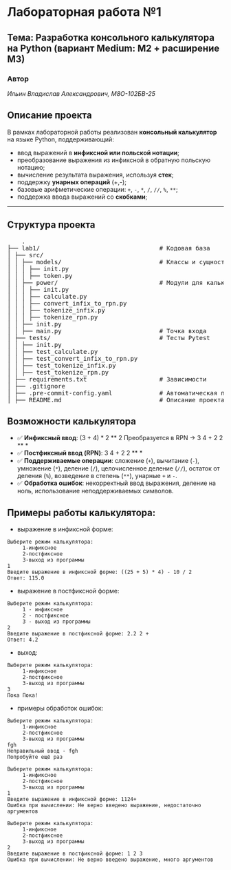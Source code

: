 # Лабораторная работа №1

## Тема: Разработка консольного калькулятора на Python (вариант Medium: M2 + расширение M3)

### Автор

*Ильин Владислав Александрович, М8О-102БВ-25*

## Описание проекта

В рамках лабораторной работы реализован **консольный калькулятор** на языке Python, поддерживающий:

- ввод выражений в **инфиксной или польской нотации**;
- преобразование выражения из инфиксной в обратную польскую нотацию;
- вычисление результата выражения, используя **стек**;
- поддержку **унарных операций** (+,-);
- базовые арифметические операции: `+`, `-`, `*`, `/`, `//`, `%`, `**`;
- поддержка ввода выражений со **скобками**;

---

## Структура проекта

 <pre>
    .
├── lab1/                                 # Кодовая база
│ ├── src/
│ │ ├── models/                           # Классы и сущности
│ │ │ ├── init.py
│ │ │ ├── token.py
│ │ ├── power/                            # Модули для калькулятора
│ │ │ ├── init.py
│ │ │ ├── calculate.py
│ │ │ ├── convert_infix_to_rpn.py
│ │ │ ├── tokenize_infix.py
│ │ │ ├── tokenize_rpn.py
│ │ ├── init.py
│ │ ├── main.py                           # Точка входа
│ ├── tests/                              # Тесты Pytest
│ │ ├── init.py
│ │ ├── test_calculate.py
│ │ ├── test_convert_infix_to_rpn.py
│ │ ├── test_tokenize_infix.py
│ │ ├── test_tokenize_rpn.py
│ ├── requirements.txt                    # Зависимости
│ ├── .gitignore
│ ├── .pre-commit-config.yaml             # Автоматическая проверка кодстайла
│ ├── README.md                           # Описание проекта
</pre>

## Возможности калькулятора

- ✅ **Инфиксный ввод**: (3 + 4) * 2 ** 2 Преобразуется в RPN → 3 4 + 2 2 ** *
- ✅ **Постфиксный ввод (RPN)**: 3 4 + 2 2 ** *
- ✅ **Поддерживаемые операции**: сложение (`+`), вычитание (`-`), умножение (`*`), деление (`/`), целочисленное
  деление (`//`), остаток от деления (`%`), возведение в степень (`**`), унарные `+` и `-`.
- ✅ **Обработка ошибок**: некорректный ввод выражения, деление на ноль, использование неподдерживаемых символов.

## Примеры работы калькулятора:

- выражение в инфиксной форме:

````
Выберите режим калькулятора:
     1-инфиксное
     2-постфиксное
     3-выход из программы
1
Введите выражение в инфиксной форме: ((25 + 5) * 4) - 10 / 2
Ответ: 115.0
````

- выражение в постфиксной форме:

````
Выберите режим калькулятора:
     1 - инфиксное
     2 - постфиксное
     3 - выход из программы
2
Введите выражение в постфиксной форме: 2.2 2 +
Ответ: 4.2 
````

- выход:

````
Выберите режим калькулятора:
     1-инфиксное
     2-постфиксное
     3-выход из программы
3
Пока Пока!
````

- примеры обработок ошибок:
````
Выберите режим калькулятора:
     1-инфиксное
     2-постфиксное
     3-выход из программы
fgh
Неправильный ввод - fgh
Попробуйте ещё раз
````
````
Выберите режим калькулятора:
     1-инфиксное
     2-постфиксное
     3-выход из программы
1
Введите выражение в инфиксной форме: 1124+
Ошибка при вычислении: Не верно введено выражение, недостаточно аргументов
````
````
Выберите режим калькулятора:
     1-инфиксное
     2-постфиксное
     3-выход из программы
2
Введите выражение в постфиксной форме: 1 2 3
Ошибка при вычислении: Не верно введено выражение, много аргументов
````

